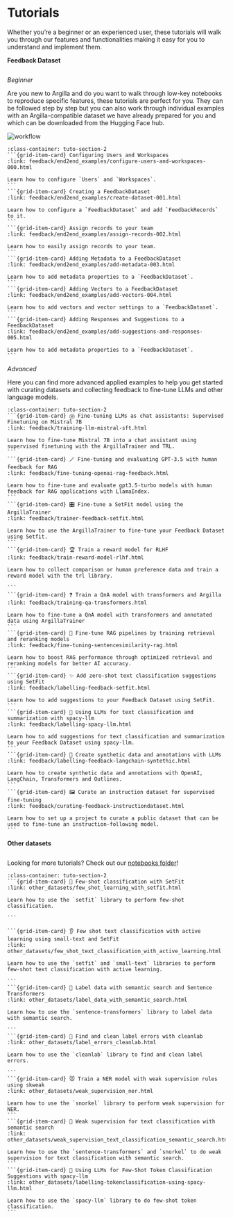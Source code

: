 # Tutorials

Whether you’re a beginner or an experienced user, these tutorials will walk you through our features and functionalities making it easy for you to understand and implement them.

**Feedback Dataset**

```{include} /_common/feedback_dataset.md
```

*Beginner*

Are you new to Argilla and do you want to walk through low-key notebooks to reproduce specific features, these tutorials are perfect for you. They can be followed step by step but you can also work through individual examples with an Argilla-compatible dataset we have already prepared for you and which can be downloaded from the Hugging Face hub.

![workflow](/_static/tutorials/end2end/base/workflow.png)

````{grid}  1 1 3 3
:class-container: tuto-section-2
```{grid-item-card} Configuring Users and Workspaces
:link: feedback/end2end_examples/configure-users-and-workspaces-000.html

Learn how to configure `Users` and `Workspaces`.
```
```{grid-item-card} Creating a FeedbackDataset
:link: feedback/end2end_examples/create-dataset-001.html

Learn how to configure a `FeedbackDataset` and add `FeedbackRecords` to it.
```
```{grid-item-card} Assign records to your team
:link: feedback/end2end_examples/assign-records-002.html

Learn how to easily assign records to your team.
```
```{grid-item-card} Adding Metadata to a FeedbackDataset
:link: feedback/end2end_examples/add-metadata-003.html

Learn how to add metadata properties to a `FeedbackDataset`.
```
```{grid-item-card} Adding Vectors to a FeedbackDataset
:link: feedback/end2end_examples/add-vectors-004.html

Learn how to add vectors and vector settings to a `FeedbackDataset`.
```
```{grid-item-card} Adding Responses and Suggestions to a FeedbackDataset
:link: feedback/end2end_examples/add-suggestions-and-responses-005.html

Learn how to add metadata properties to a `FeedbackDataset`.
```
````


*Advanced*

Here you can find more advanced applied examples to help you get started with curating datasets and collecting feedback to fine-tune LLMs and other language models.

````{grid}  1 1 3 3
:class-container: tuto-section-2
```{grid-item-card} Ⓜ️ Fine-tuning LLMs as chat assistants: Supervised Finetuning on Mistral 7B
:link: feedback/training-llm-mistral-sft.html

Learn how to fine-tune Mistral 7B into a chat assistant using supervised finetuning with the ArgillaTrainer and TRL.
```
```{grid-item-card} 🪄 Fine-tuning and evaluating GPT-3.5 with human feedback for RAG
:link: feedback/fine-tuning-openai-rag-feedback.html

Learn how to fine-tune and evaluate gpt3.5-turbo models with human feedback for RAG applications with LlamaIndex.
```
```{grid-item-card} 🎛️ Fine-tune a SetFit model using the ArgillaTrainer
:link: feedback/trainer-feedback-setfit.html

Learn how to use the ArgillaTrainer to fine-tune your Feedback Dataset using Setfit.
```
```{grid-item-card} 🏆 Train a reward model for RLHF
:link: feedback/train-reward-model-rlhf.html

Learn how to collect comparison or human preference data and train a reward model with the trl library.

```
```{grid-item-card} ❓ Train a QnA model with transformers and Argilla
:link: feedback/training-qa-transformers.html

Learn how to fine-tune a QnA model with transformers and annotated data using ArgillaTrainer
```
```{grid-item-card} 🌠 Fine-tune RAG pipelines by training retrieval and reranking models
:link: feedback/fine-tuning-sentencesimilarity-rag.html

Learn how to boost RAG performance through optimized retrieval and reranking models for better AI accuracy.
```
```{grid-item-card} ✨ Add zero-shot text classification suggestions using SetFit
:link: feedback/labelling-feedback-setfit.html

Learn how to add suggestions to your Feedback Dataset using SetFit.
```
```{grid-item-card} 🧸 Using LLMs for text classification and summarization with spacy-llm
:link: feedback/labelling-spacy-llm.html

Learn how to add suggestions for text classification and summarization to your Feedback Dataset using spacy-llm.
```
```{grid-item-card} 🎡 Create synthetic data and annotations with LLMs
:link: feedback/labelling-feedback-langchain-syntethic.html

Learn how to create synthetic data and annotations with OpenAI, LangChain, Transformers and Outlines.
```
```{grid-item-card} 🖼️ Curate an instruction dataset for supervised fine-tuning
:link: feedback/curating-feedback-instructiondataset.html

Learn how to set up a project to curate a public dataset that can be used to fine-tune an instruction-following model.
```

````

**Other datasets**

```{include} /_common/other_datasets.md
```

Looking for more tutorials? Check out our [notebooks folder](/reference/notebooks)!

````{grid}  1 1 3 3
:class-container: tuto-section-2
```{grid-item-card} 🤯 Few-shot classification with SetFit
:link: other_datasets/few_shot_learning_with_setfit.html

Learn how to use the `setfit` library to perform few-shot classification.

```

```{grid-item-card} 👂 Few shot text classification with active learning using small-text and SetFit
:link: other_datasets/few_shot_text_classification_with_active_learning.html

Learn how to use the `setfit` and `small-text` libraries to perform few-shot text classification with active learning.

```
```{grid-item-card} 💨 Label data with semantic search and Sentence Transformers
:link: other_datasets/label_data_with_semantic_search.html

Learn how to use the `sentence-transformers` library to label data with semantic search.

```
```{grid-item-card} 🧹 Find and clean label errors with cleanlab
:link: other_datasets/label_errors_cleanlab.html

Learn how to use the `cleanlab` library to find and clean label errors.

```
```{grid-item-card} 🐭 Train a NER model with weak supervision rules using skweak
:link: other_datasets/weak_supervision_ner.html

Learn how to use the `snorkel` library to perform weak supervision for NER.
```
```{grid-item-card} 👮 Weak supervision for text classification with semantic search
:link: other_datasets/weak_supervision_text_classification_semantic_search.html

Learn how to use the `sentence-transformers` and `snorkel` to do weak supervision for text classification with semantic search.
```
```{grid-item-card} 🔗 Using LLMs for Few-Shot Token Classification Suggestions with spacy-llm
:link: other_datasets/labelling-tokenclassification-using-spacy-llm.html

Learn how to use the `spacy-llm` library to do few-shot token classification.
```
````
<!--
```{toctree}
:hidden:

feedback/fine-tuning-openai-rag-feedback
feedback/training-llm-mistral-sft
feedback/curating-feedback-instructiondataset
feedback/train-reward-model-rlhf
feedback/labelling-feedback-setfit
feedback/trainer-feedback-setfit
feedback/labelling-feedback-langchain-syntethic
feedback/fine-tuning-sentencesimilarity-rag

other_datasets/few_shot_learning_with_setfit
other_datasets/few_shot_text_classification_with_active_learning
other_datasets/label_data_with_semantic_search
other_datasets/label_errors_cleanlab
other_datasets/weak_supervision_ner
other_datasets/weak_supervision_text_classification_semantic_search
other_datasets/labelling-tokenclassification-using-spacy-llm
``` -->

